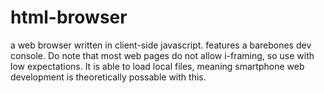 # html-browser
a web browser written in client-side javascript. features a barebones dev console.
Do note that most web pages do not allow i-framing, so use with low expectations.
It is able to load local files, meaning smartphone web development is theoretically possable with this.
